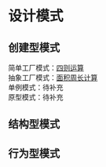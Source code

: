 # 设计模式
## 创建型模式

简单工厂模式：[四则运算](/src/main/java/cn/maxiaot/factory/simplefactory)
<br>
抽象工厂模式：[面积周长计算](/src/main/java/cn/maxiaot/factory/abstracefactory)
<br>
单例模式：待补充
<br>
原型模式：待补充

## 结构型模式

## 行为型模式

